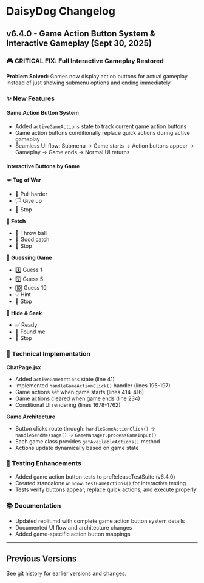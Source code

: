 # DaisyDog Changelog

## v6.4.0 - Game Action Button System & Interactive Gameplay (Sept 30, 2025)

### 🎮 CRITICAL FIX: Full Interactive Gameplay Restored

**Problem Solved:** Games now display action buttons for actual gameplay instead of just showing submenu options and ending immediately.

### ✨ New Features

#### Game Action Button System
- Added `activeGameActions` state to track current game action buttons
- Game action buttons conditionally replace quick actions during active gameplay
- Seamless UI flow: Submenu → Game starts → Action buttons appear → Gameplay → Game ends → Normal UI returns

#### Interactive Buttons by Game

**🪢 Tug of War**
- 💪 Pull harder
- 🏳️ Give up
- 🛑 Stop

**🎾 Fetch**
- 🎾 Throw ball
- 👏 Good catch
- 🛑 Stop

**🔢 Guessing Game**
- 1️⃣ Guess 1
- 5️⃣ Guess 5
- 🔟 Guess 10
- 💡 Hint
- 🛑 Stop

**🙈 Hide & Seek**
- ✅ Ready
- 👋 Found me
- 🛑 Stop

### 🔧 Technical Implementation

**ChatPage.jsx**
- Added `activeGameActions` state (line 41)
- Implemented `handleGameActionClick()` handler (lines 195-197)
- Game actions set when game starts (lines 414-416)
- Game actions cleared when game ends (line 234)
- Conditional UI rendering (lines 1678-1762)

**Game Architecture**
- Button clicks route through: `handleGameActionClick()` → `handleSendMessage()` → `GameManager.processGameInput()`
- Each game class provides `getAvailableActions()` method
- Actions update dynamically based on game state

### 🧪 Testing Enhancements

- Added game action button tests to preReleaseTestSuite (v6.4.0)
- Created standalone `window.testGameActions()` for interactive testing
- Tests verify buttons appear, replace quick actions, and execute properly

### 📚 Documentation

- Updated replit.md with complete game action button system details
- Documented UI flow and architecture changes
- Added game-specific action button mappings

---

## Previous Versions

See git history for earlier versions and changes.
